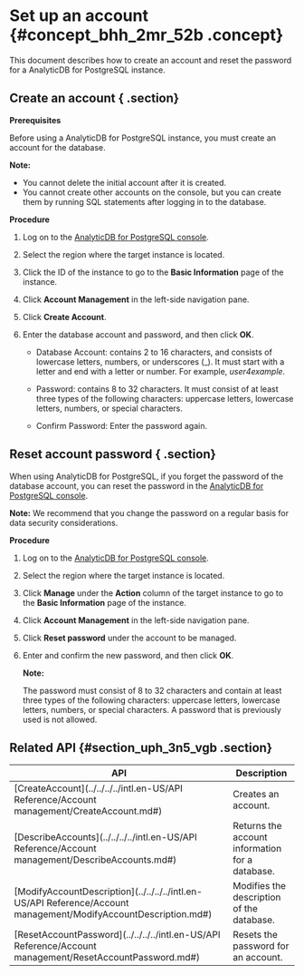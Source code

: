# Set up an account {#concept_bhh_2mr_52b .concept}

This document describes how to create an account and reset the password for a AnalyticDB for PostgreSQL instance.

## Create an account { .section}

**Prerequisites**

Before using a AnalyticDB for PostgreSQL instance, you must create an account for the database.

**Note:** 

-   You cannot delete the initial account after it is created.
-   You cannot create other accounts on the console, but you can create them by running SQL statements after logging in to the database.

**Procedure**

1.  Log on to the [AnalyticDB for PostgreSQL console](https://gpdb.console.aliyun.com/).
2.  Select the region where the target instance is located.

3.  Click the ID of the instance to go to the **Basic Information** page of the instance.

4.  Click **Account Management** in the left-side navigation pane.

5.  Click **Create Account**.

6.  Enter the database account and password, and then click **OK**.

    -   Database Account: contains 2 to 16 characters, and consists of lowercase letters, numbers, or underscores \(\_\). It must start with a letter and end with a letter or number. For example, *user4example*.

    -   Password: contains 8 to 32 characters. It must consist of at least three types of the following characters: uppercase letters, lowercase letters, numbers, or special characters.

    -   Confirm Password: Enter the password again.


## Reset account password { .section}

When using AnalyticDB for PostgreSQL, if you forget the password of the database account, you can reset the password in the [AnalyticDB for PostgreSQL console](https://gpdb.console.aliyun.com/).

**Note:** We recommend that you change the password on a regular basis for data security considerations.

**Procedure**

1.  Log on to the [AnalyticDB for PostgreSQL console](https://gpdb.console.aliyun.com/).
2.  Select the region where the target instance is located.

3.  Click **Manage** under the **Action** column of the target instance to go to the **Basic Information** page of the instance.

4.  Click **Account Management** in the left-side navigation pane.

5.  Click **Reset password** under the account to be managed.

6.  Enter and confirm the new password, and then click **OK**.

    **Note:** 

    The password must consist of 8 to 32 characters and contain at least three types of the following characters: uppercase letters, lowercase letters, numbers, or special characters. A password that is previously used is not allowed.


## Related API {#section_uph_3n5_vgb .section}

|API|Description|
|---|-----------|
|[CreateAccount](../../../../intl.en-US/API Reference/Account management/CreateAccount.md#)|Creates an account.|
|[DescribeAccounts](../../../../intl.en-US/API Reference/Account management/DescribeAccounts.md#)|Returns the account information for a database.|
|[ModifyAccountDescription](../../../../intl.en-US/API Reference/Account management/ModifyAccountDescription.md#)|Modifies the description of the database.|
|[ResetAccountPassword](../../../../intl.en-US/API Reference/Account management/ResetAccountPassword.md#)|Resets the password for an account.|

